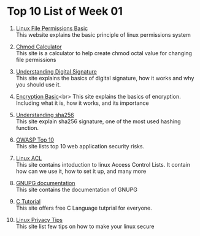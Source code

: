 # Top 10 List of Week 01

1. [Linux File Permissions Basic](https://www.linux.com/training-tutorials/understanding-linux-file-permissions/)<br>
This website explains the basic principle of linux permissions system

2. [Chmod Calculator](https://chmod-calculator.com)<br>
This site is a calculator to help create chmod octal value for changing file permissions

3. [Understanding Digital Signature](https://us-cert.cisa.gov/ncas/tips/ST04-018)<br>
This site explains the basics of digital signature, how it works and why you should use it.

4. [Encryption Basic](http://library.ahima.org/doc?oid=104090#:~:text=Encryption%20is%20a%20security%20control,people%20or%20machines%20(ciphertext).)<br>
This site explains the basics of encryption. Including what it is, how it works, and its importance

5. [Understanding sha256](https://dev.to/arturserra/understanding-sha256-3f08)<br>
This site explain sha256 signature, one of the most used hashing function.

6. [OWASP Top 10](https://owasp.org/www-project-top-ten/)<br>
This site lists top 10 web application security risks.

7. [Linux ACL](https://www.redhat.com/sysadmin/linux-access-control-lists)<br>
This site contains intoduction to linux Access Control Lists. It contain how can we use it, how to set it up, and many more 

8. [GNUPG documentation](https://www.gnupg.org/documentation/)<br>
This site contains the documentation of GNUPG

9. [C Tutorial](https://www.programiz.com/c-programming)<br>
This site offers free C Language tutprial for everyone.

10. [Linux Privacy Tips](https://spreadprivacy.com/linux-privacy-tips/)<br>
This site list few tips on how to make your linux secure

